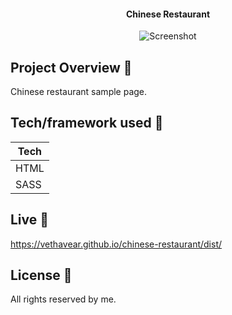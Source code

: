<h4 align="center">Chinese Restaurant</h4>

<p align="center">
  <a >
    <img src="https://user-images.githubusercontent.com/26926726/83330930-d9218900-a292-11ea-957b-5f5cb4526589.JPG"
         alt="Screenshot">
  </a>
</p>

## Project Overview 🎉
Chinese restaurant sample page.
## Tech/framework used 🔧

| Tech                                                    
| -------------------------------------------------------
| HTML                           
| SASS                                                                          


## Live 📍

https://vethavear.github.io/chinese-restaurant/dist/

## License 🔱
All rights reserved by me.
